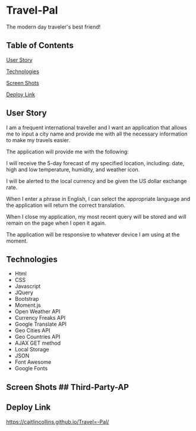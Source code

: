 # Travel-Pal
The modern day traveler's best friend!
## Table of Contents

[User Story](https://github.com/CaitlinCollins/Travel-Pal#user-story)

[Technologies](https://github.com/CaitlinCollins/Travel-Pal#technologies)

[Screen Shots](https://github.com/CaitlinCollins/Travel-Pals#screen-shots)

[Deploy Link](https://github.com/CaitlinCollins/Travel-Pal#deploy-link)

## User Story

I am a frequent international traveller and I want an application that allows me to input a city name and provide me with all the necessary information to make my travels easier. 

The application will provide me with the following:

I will receive the 5-day forecast of my specified location, including: date, high and low temperature, humidity, and weather icon.

I will be alerted to the local currency and be given the US dollar exchange rate.

When I enter a phrase in English, I can select the appropriate language and the application will return the correct translation. 

When I close my application, my most recent query will be stored and will remain on the page when I open it again. 

The application will be responsive to whatever device I am using at the moment. 
## Technologies

- Html
- CSS
- Javascript
- JQuery
- Bootstrap
- Moment.js
- Open Weather API
- Currency Freaks API
- Google Translate API
- Geo Cities API
- Geo Countries API
- AJAX GET method
- Local Storage
- JSON
- Font Awesome
- Google Fonts

## Screen Shots ## Third-Party-AP


## Deploy Link ##
https://caitlincollins.github.io/Travel=-Pal/


